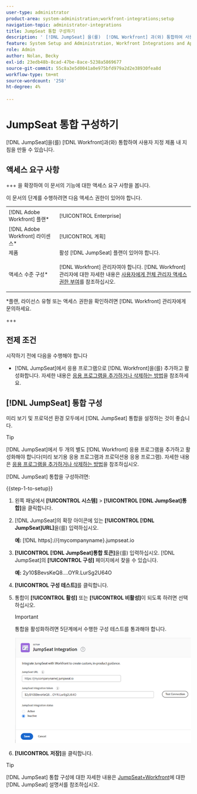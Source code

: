 ```yaml
---
user-type: administrator
product-area: system-administration;workfront-integrations;setup
navigation-topic: administrator-integrations
title: JumpSeat 통합 구성하기
description: ' [!DNL JumpSeat] 을(를)  [!DNL Workfront] 과(와) 통합하여 사용자 지정 제품 내 지침을 만들 수 있습니다.'
feature: System Setup and Administration, Workfront Integrations and Apps
role: Admin
author: Nolan, Becky
exl-id: 23edb48b-8cad-47be-8ace-5238a5869677
source-git-commit: 55c8a3e5d0041a0e975bfd979a2d2e38930fea8d
workflow-type: tm+mt
source-wordcount: '258'
ht-degree: 4%

---
```


# JumpSeat 통합 구성하기

[!DNL JumpSeat]을(를) [!DNL Workfront]과(와) 통합하여 사용자 지정 제품 내 지침을 만들 수 있습니다.

## 액세스 요구 사항

+++ 을 확장하여 이 문서의 기능에 대한 액세스 요구 사항을 봅니다.

이 문서의 단계를 수행하려면 다음 액세스 권한이 있어야 합니다.

<table style="table-layout:auto"> 
 <col> 
 <col> 
 <tbody> 
  <tr> 
   <td role="rowheader">[!DNL Adobe Workfront] 플랜*</td> 
   <td> <p>[!UICONTROL Enterprise] </p> </td> 
  </tr> 
  <tr> 
   <td role="rowheader">[!DNL Adobe Workfront] 라이센스*</td> 
   <td>[!UICONTROL 계획]</td> 
  </tr> 
  <tr> 
   <td role="rowheader">제품</td> 
   <td>활성 [!DNL JumpSeat] 플랜이 있어야 합니다.</td> 
  </tr> 
  <tr> 
   <td role="rowheader">액세스 수준 구성*</td> 
   <td> <p> [!DNL Workfront] 관리자여야 합니다. [!DNL Workfront] 관리자에 대한 자세한 내용은 <a href="../../administration-and-setup/add-users/configure-and-grant-access/grant-a-user-full-administrative-access.md" class="MCXref xref">사용자에게 전체 관리자 액세스 권한 부여</a>를 참조하십시오.</p> </td> 
  </tr> 
 </tbody> 
</table>

&#42;플랜, 라이선스 유형 또는 액세스 권한을 확인하려면 [!DNL Workfront] 관리자에게 문의하세요.

+++

## 전제 조건

시작하기 전에 다음을 수행해야 합니다

* [!DNL JumpSeat]에서 응용 프로그램으로 [!DNL Workfront]을(를) 추가하고 활성화합니다. 자세한 내용은 [응용 프로그램을 추가하거나 삭제하는 방법](https://support.jumpseat.io/article/how-to-add-an-application/)을 참조하세요.

## [!DNL JumpSeat] 통합 구성

미리 보기 및 프로덕션 환경 모두에서 [!DNL JumpSeat] 통합을 설정하는 것이 좋습니다.

>[!TIP]
>
>[!DNL JumpSeat]에서 두 개의 별도 [!DNL Workfront] 응용 프로그램을 추가하고 활성화해야 합니다(미리 보기용 응용 프로그램과 프로덕션용 응용 프로그램). 자세한 내용은 [응용 프로그램을 추가하거나 삭제하는 방법](https://support.jumpseat.io/article/how-to-add-an-application/)을 참조하십시오.

[!DNL JumpSeat] 통합을 구성하려면:

{{step-1-to-setup}}

1. 왼쪽 패널에서 **[!UICONTROL 시스템]** > **[!UICONTROL [!DNL JumpSeat]통합]**&#x200B;을 클릭합니다.
1. [!DNL JumpSeat]의 확장 아이콘에 있는 **[!UICONTROL [!DNL JumpSeat]URL]**&#x200B;을(를) 입력하십시오.

   **예:** [!DNL https]://{mycompanyname}.jumpseat.io

1. **[!UICONTROL [!DNL JumpSeat]통합 토큰]**&#x200B;을(를) 입력하십시오. [!DNL JumpSeat]의 **[!UICONTROL 구성]** 페이지에서 찾을 수 있습니다.

   **예:** $2y$10$BevsKeQ8....OYR.LurSg2U64O

1. **[!UICONTROL 구성 테스트]**&#x200B;를 클릭합니다.
1. 통합이 **[!UICONTROL 활성]** 또는 **[!UICONTROL 비활성]**&#x200B;이 되도록 하려면 선택하십시오.

   >[!IMPORTANT]
   >
   >통합을 활성화하려면 5단계에서 수행한 구성 테스트를 통과해야 합니다.

   ![JumpSeat 통합 페이지](assets/jumpseat-integration-page.png)

1. **[!UICONTROL 저장]**&#x200B;을 클릭합니다.

>[!TIP]
>
>[!DNL JumpSeat] 통합 구성에 대한 자세한 내용은 [JumpSeat+Workfront](https://jumpseat.io/landing-page/jumpseat-workfront/)에 대한 [!DNL JumpSeat] 설명서를 참조하십시오.
